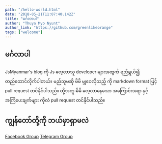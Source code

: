 ```yaml
---
path: "/hello-world.html"
date: "2018-05-21T11:07:40.142Z"
title: "မင်္ဂလာပါ"
author: "Thuya Myo Nyunt"
author_link: "https://github.com/greenlikeorange"
tags: ["welcome"]
---
```


## မင်္ဂလာပါ

JsMyanmar's blog ကို Js လေ့လာသူ developer များအတွက် ရည်ရွယ်၍ တည်ထောင်လိုက်ပါတယ်။ မည်သူမဆို မိမိ မျှဝေလိုသည့် ကို markdown format ဖြင့် pull request တင်နိုင်ပါသည်။
ထို့အတူ မိမိ လေ့လာနေသော အကြောင်းအရာ နှင့် အကြံပေးချက်များ ကိုလဲ pull request တင်နိုင်ပါသည်။

## ကျွန်တော်တို့ကို ဘယ်မှာရှာမလဲ

[Facebook Group](https://www.facebook.com/groups/node.js.myanmar/)
[Telegram Group](https://t.me/jsmyanmar)